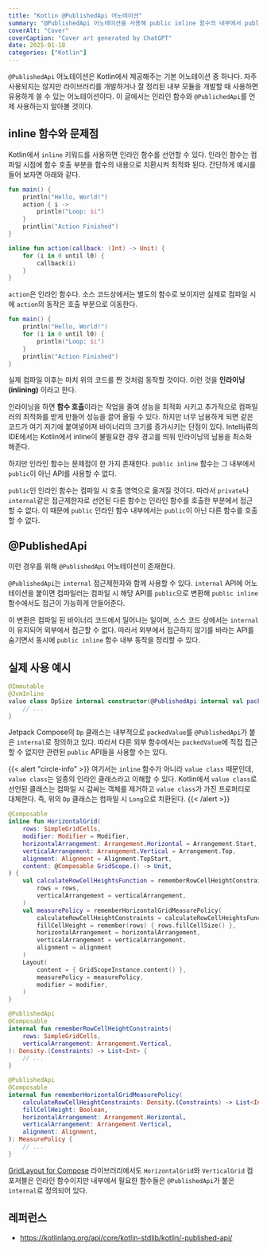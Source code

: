 ```yaml
---
title: "Kotlin @PublishedApi 어노테이션"
summary: "@PublishedApi 어노테이션을 사용해 public inline 함수의 내부에서 public이 아닌 API를 사용해 보자."
coverAlt: "Cover"
coverCaption: "Cover art generated by ChatGPT"
date: 2025-01-18
categories: ["Kotlin"]
---
```


`@PublishedApi` 어노테이션은 Kotlin에서 제공해주는 기본 어노테이션 중 하나다.
자주 사용되지는 않지만 라이브러리를 개발하거나 잘 정리된 내부 모듈을 개발할 때 사용하면 유용하게 쓸 수 있는 어노테이션이다.
이 글에서는 인라인 함수와 `@PublichedApi`를 언제 사용하는지 알아볼 것이다.

## inline 함수와 문제점

Kotlin에서 `inline` 키워드를 사용하면 인라인 함수를 선언할 수 있다.
인라인 함수는 컴파일 시점에 함수 호출 부분을 함수의 내용으로 치환시켜 최적화 된다.
간단하게 예시를 들어 보자면 아래와 같다.

```kotlin
fun main() {
    println("Hello, World!")
    action { i ->
        println("Loop: $i")
    }
    printlin("Action Finished")
}

inline fun action(callback: (Int) -> Unit) {
    for (i in 0 until l0) {
        callback(i)
    }
}
```

`action`은 인라인 함수다.
소스 코드상에서는 별도의 함수로 보이지만 실제로 컴파일 시에 `action`의 동작은 호출 부분으로 이동한다.

```kotlin
fun main() {
    println("Hello, World!")
    for (i in 0 until l0) {
        println("Loop: $i")
    }
    printlin("Action Finished")
}
```

실제 컴파일 이후는 마치 위의 코드를 짠 것처럼 동작할 것이다.
이런 것을 **인라이닝(inlining)** 이라고 한다.

인라이닝을 하면 **함수 호출**이라는 작업을 줄여 성능을 최적화 시키고 추가적으로 컴파일러의 최적화를 받게 만들어 성능을 끌어 올릴 수 있다.
하지만 너무 남용하게 되면 같은 코드가 여기 저기에 붙여넣어져 바이너리의 크기를 증가시키는 단점이 있다.
Intellij류의 IDE에서는 Kotlin에서 inline이 불필요한 경우 경고를 띄워 인라이닝의 남용을 최소화 해준다.

하지만 인라인 함수는 문제점이 한 가지 존재한다.
`public inline` 함수는 그 내부에서 `public`이 아닌 API를 사용할 수 없다.

`public`인 인라인 함수는 컴파일 시 호출 영역으로 옮겨질 것이다.
따라서 `private`나 `internal`같은 접근제한자로 선언된 다른 함수는 인라인 함수를 호출한 부분에서 접근할 수 없다.
이 때문에 `public` 인라인 함수 내부에서는 `public`이 아닌 다른 함수를 호출 할 수 없다.

## @PublishedApi

이런 경우를 위해 `@PublishedApi` 어노테이션이 존재한다.

`@PublishedApi`는 `internal` 접근제한자와 함께 사용할 수 있다.
`internal` API에 어노테이션을 붙이면 컴파일러는 컴파일 시 해당 API를 `public`으로 변환해 `public inline` 함수에서도 접근이 가능하게 만들어준다.

이 변환은 컴파일 된 바이너리 코드에서 일어나는 일이며, 소스 코드 상에서는 `internal`이 유지되어 외부에서 접근할 수 없다.
따라서 외부에서 접근하지 않기를 바라는 API를 숨기면서 동시에 `public inline` 함수 내부 동작을 정리할 수 있다.

## 실제 사용 예시

```kotlin
@Immutable
@JvmInline
value class DpSize internal constructor(@PublishedApi internal val packedValue: Long) {
    // ...
}
```

Jetpack Compose의 `Dp` 클래스는 내부적으로 `packedValue`를 `@PublishedApi`가 붙은 `internal`로 정의하고 있다.
따라서 다른 외부 함수에서는 `packedValue`에 직접 접근할 수 없지만 관련된 `public` API들을 사용할 수는 있다.

{{< alert "circle-info" >}}
여기서는 `inline` 함수가 아니라 `value class` 때문인데, `value class`는 일종의 인라인 클래스라고 이해할 수 있다.
Kotlin에서 `value class`로 선언된 클래스는 컴파일 시 감싸는 객체를 제거하고 `value class`가 가진 프로퍼티로 대체한다.
즉, 위의 `Dp` 클래스는 컴파일 시 `Long`으로 치환된다.
{{< /alert >}}

```kotlin
@Composable
inline fun HorizontalGrid(
    rows: SimpleGridCells,
    modifier: Modifier = Modifier,
    horizontalArrangement: Arrangement.Horizontal = Arrangement.Start,
    verticalArrangement: Arrangement.Vertical = Arrangement.Top,
    alignment: Alignment = Alignment.TopStart,
    content: @Composable GridScope.() -> Unit,
) {
    val calculateRowCellHeightsFunction = rememberRowCellHeightConstraints(
        rows = rows,
        verticalArrangement = verticalArrangement,
    )
    val measurePolicy = rememberHorizontalGridMeasurePolicy(
        calculateRowCellHeightConstraints = calculateRowCellHeightsFunction,
        fillCellHeight = remember(rows) { rows.fillCellSize() },
        horizontalArrangement = horizontalArrangement,
        verticalArrangement = verticalArrangement,
        alignment = alignment
    )
    Layout(
        content = { GridScopeInstance.content() },
        measurePolicy = measurePolicy,
        modifier = modifier,
    )
}

@PublishedApi
@Composable
internal fun rememberRowCellHeightConstraints(
    rows: SimpleGridCells,
    verticalArrangement: Arrangement.Vertical,
): Density.(Constraints) -> List<Int> {
    // ...
}

@PublishedApi
@Composable
internal fun rememberHorizontalGridMeasurePolicy(
    calculateRowCellHeightConstraints: Density.(Constraints) -> List<Int>,
    fillCellHeight: Boolean,
    horizontalArrangement: Arrangement.Horizontal,
    verticalArrangement: Arrangement.Vertical,
    alignment: Alignment,
): MeasurePolicy {
    // ...
}
```

[GridLayout for Compose](https://github.com/cheonjaeung/gridlayout-compose/) 라이브러리에서도 `HorizontalGrid`와 `VerticalGrid` 컴포저블은 인라인 함수이지만 내부에서 필요한 함수들은 `@PublishedApi`가 붙은 `internal`로 정의되어 있다.

## 레퍼런스

- https://kotlinlang.org/api/core/kotlin-stdlib/kotlin/-published-api/